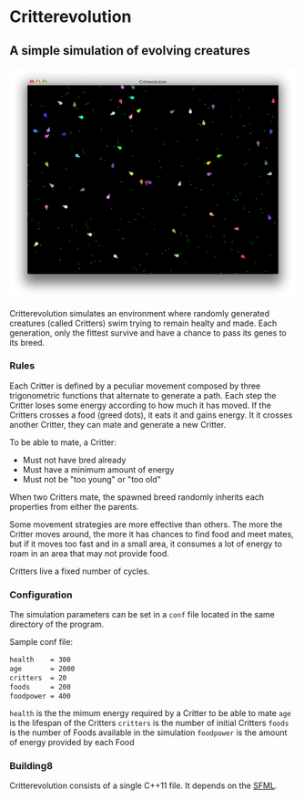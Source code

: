 Critterevolution
================

A simple simulation of evolving creatures
-----------------------------------------

![critterevolution screenshot](https://github.com/pistacchio/critterevolution/raw/master/img/screenshot.png)

Critterevolution simulates an environment where randomly generated creatures (called Critters) swim trying to remain healty and made. Each generation, only the fittest survive and have a chance to pass its genes to its breed.

### Rules
Each Critter is defined by a peculiar movement composed by three trigonometric functions that alternate to generate a path. Each step the Critter loses some energy according to how much it has moved. If the Critters crosses a food (greed dots), it eats it and gains energy. It it crosses another Critter, they can mate and generate a new Critter.

To be able to mate, a Critter:

* Must not have bred already
* Must have a minimum amount of energy
* Must not be "too young" or "too old"

When two Critters mate, the spawned breed randomly inherits each properties from either the parents.

Some movement strategies are more effective than others. The more the Critter moves around, the more it has chances to find food and meet mates, but if it moves too fast and in a small area, it consumes a lot of energy to roam in an area that may not provide food.

Critters live a fixed number of cycles.

### Configuration
The simulation parameters can be set in a <code>conf</code> file located in the same directory of the program.

Sample conf file:

```
health    = 300
age       = 2000
critters  = 20
foods     = 200
foodpower = 400
```

<code>health</code> is the the mimum energy required by a Critter to be able to mate
<code>age</code> is the lifespan of the Critters
<code>critters</code> is the number of initial Critters
<code>foods</code> is the number of Foods available in the simulation
<code>foodpower</code> is the amount of energy provided by each Food

### Building8
Critterevolution consists of a single C++11 file. It depends on the [SFML](http://www.sfml-dev.org/).

